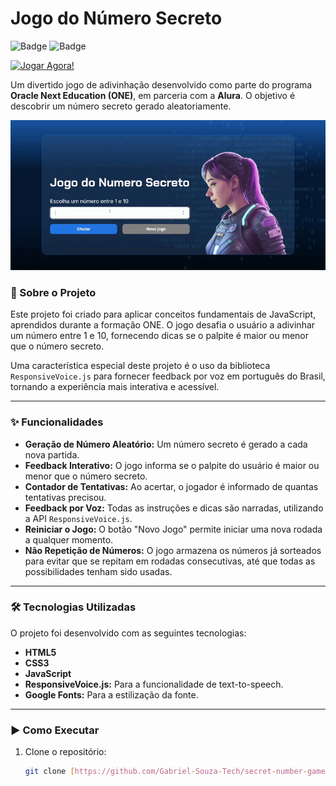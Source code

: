 # Jogo do Número Secreto

![Badge](https://img.shields.io/badge/Oracle_ONE-Alura-blue)
![Badge](https://img.shields.io/badge/Status-Conclu%C3%ADdo-green)

[![Jogar Agora!](https://img.shields.io/badge/Jogar%20Agora!-%2328A745?style=for-the-badge)](https://secret-number-game-beryl.vercel.app/)

Um divertido jogo de adivinhação desenvolvido como parte do programa **Oracle Next Education (ONE)**, em parceria com a **Alura**. O objetivo é descobrir um número secreto gerado aleatoriamente.

![gif do jogo em funcionamento](img/funcionamento-game.gif)

### 🚀 Sobre o Projeto

Este projeto foi criado para aplicar conceitos fundamentais de JavaScript, aprendidos durante a formação ONE. O jogo desafia o usuário a adivinhar um número entre 1 e 10, fornecendo dicas se o palpite é maior ou menor que o número secreto.

Uma característica especial deste projeto é o uso da biblioteca `ResponsiveVoice.js` para fornecer feedback por voz em português do Brasil, tornando a experiência mais interativa e acessível.

---

### ✨ Funcionalidades

- **Geração de Número Aleatório:** Um número secreto é gerado a cada nova partida.
- **Feedback Interativo:** O jogo informa se o palpite do usuário é maior ou menor que o número secreto.
- **Contador de Tentativas:** Ao acertar, o jogador é informado de quantas tentativas precisou.
- **Feedback por Voz:** Todas as instruções e dicas são narradas, utilizando a API `ResponsiveVoice.js`.
- **Reiniciar o Jogo:** O botão "Novo Jogo" permite iniciar uma nova rodada a qualquer momento.
- **Não Repetição de Números:** O jogo armazena os números já sorteados para evitar que se repitam em rodadas consecutivas, até que todas as possibilidades tenham sido usadas.

---

### 🛠️ Tecnologias Utilizadas

O projeto foi desenvolvido com as seguintes tecnologias:

- **HTML5**
- **CSS3**
- **JavaScript**
- **ResponsiveVoice.js:** Para a funcionalidade de text-to-speech.
- **Google Fonts:** Para a estilização da fonte.

---

### ▶️ Como Executar

1. Clone o repositório:
   ```sh
   git clone [https://github.com/Gabriel-Souza-Tech/secret-number-game.git](https://github.com/Gabriel-Souza-Tech/secret-number-game.git)

